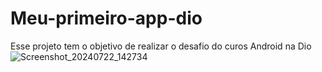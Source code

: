 # Meu-primeiro-app-dio
Esse projeto tem o objetivo de realizar o desafio do curos Android na Dio
![Screenshot_20240722_142734](https://github.com/user-attachments/assets/21e5fd1d-fb8e-449b-bb30-c5cc636b4b65)
